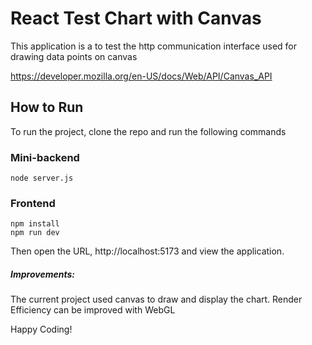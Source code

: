 # React Test Chart with Canvas

This application is a to test the http communication interface used for drawing data points on canvas

https://developer.mozilla.org/en-US/docs/Web/API/Canvas_API

## How to Run

To run the project, clone the repo and run the following commands

### Mini-backend

```
node server.js
```

### Frontend

```
npm install
npm run dev
```

Then open the URL, http://localhost:5173 and view the application.

##### Improvements:

The current project used canvas to draw and display the chart. Render Efficiency can be improved with WebGL

Happy Coding!
